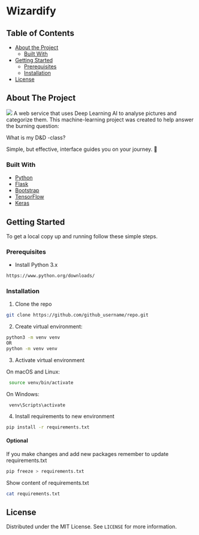 # Wizardify 
<!-- https://github.com/ikatyang/emoji-cheat-sheet/blob/master/README.md#person-fantasy-->


## Table of Contents

* [About the Project](#about-the-project)
  * [Built With](#built-with)
* [Getting Started](#getting-started)
  * [Prerequisites](#prerequisites)
  * [Installation](#installation)
* [License](#license)

## About The Project

<!--pic here ?-->
<img src="logo.png">
A web service that uses Deep Learning AI to analyse pictures and categorize them. 
This machine-learning project was created to help answer the burning question:

What is my D&D -class?

Simple, but effective, interface guides you on your journey. :compass:

### Built With

* [Python](https://www.python.org/)
* [Flask](https://flask.palletsprojects.com/en/1.1.x/)
* [Bootstrap](https://getbootstrap.com)
* [TensorFlow](https://www.tensorflow.org/)
* [Keras](https://keras.io/)

## Getting Started

To get a local copy up and running follow these simple steps.

### Prerequisites
* Install Python 3.x
```sh
https://www.python.org/downloads/
```

### Installation
 
1. Clone the repo
```sh
git clone https://github.com/github_username/repo.git
```

2. Create virtual environment: 

```sh
python3 -m venv venv
OR
python -m venv venv
```

3. Activate virtual environment

 On macOS and Linux:

```sh
 source venv/bin/activate
```
 On Windows:

```
 venv\Scripts\activate
```

4. Install requirements to new environment

```sh
pip install -r requirements.txt
```


#### Optional

If you make changes and add new packages remember to update requirements.txt

```sh
pip freeze > requirements.txt
```

Show content of requirements.txt

```sh
cat requirements.txt
```

## License 
<!-- What license are we using?-->
Distributed under the MIT License. See `LICENSE` for more information.
